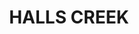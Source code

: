 ---
lastmod: '2025-04-06T06:05:20+00:00'
latitude: -30.627675
layout: suburb
longitude: 150.761923
postcode: '2346'
state: NSW
title: HALLS CREEK
url: /nsw/halls-creek/
---